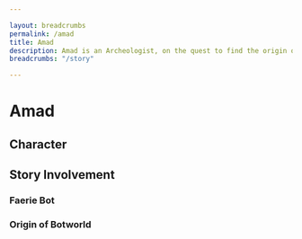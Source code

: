 ```yaml
---

layout: breadcrumbs
permalink: /amad
title: Amad
description: Amad is an Archeologist, on the quest to find the origin of Botworld and the mythical Faerie Bot.
breadcrumbs: "/story"

---
```


# Amad

## Character

## Story Involvement

### Faerie Bot

### Origin of Botworld
